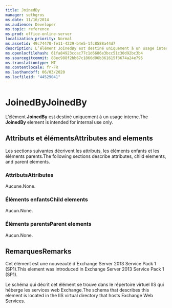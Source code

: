 ```yaml
---
title: JoinedBy
manager: sethgros
ms.date: 11/16/2014
ms.audience: Developer
ms.topic: reference
ms.prod: office-online-server
localization_priority: Normal
ms.assetid: 49c74470-fe11-4229-b4e5-1fc8588a44d7
description: L’élément JoinedBy est destiné uniquement à un usage interne.
ms.openlocfilehash: 61fa84923ccac77c1d6686e3bcc51c30d92bc3b4
ms.sourcegitcommit: 88ec988f2bb67c1866d06b361615f3674a24e795
ms.translationtype: MT
ms.contentlocale: fr-FR
ms.lasthandoff: 06/03/2020
ms.locfileid: "44529041"
---
```

# <a name="joinedby"></a><span data-ttu-id="f97f7-103">JoinedBy</span><span class="sxs-lookup"><span data-stu-id="f97f7-103">JoinedBy</span></span>

<span data-ttu-id="f97f7-104">L’élément **JoinedBy** est destiné uniquement à un usage interne.</span><span class="sxs-lookup"><span data-stu-id="f97f7-104">The **JoinedBy** element is intended for internal use only.</span></span> 

## <a name="attributes-and-elements"></a><span data-ttu-id="f97f7-105">Attributs et éléments</span><span class="sxs-lookup"><span data-stu-id="f97f7-105">Attributes and elements</span></span>

<span data-ttu-id="f97f7-106">Les sections suivantes décrivent les attributs, les éléments enfants et les éléments parents.</span><span class="sxs-lookup"><span data-stu-id="f97f7-106">The following sections describe attributes, child elements, and parent elements.</span></span>
  
### <a name="attributes"></a><span data-ttu-id="f97f7-107">Attributs</span><span class="sxs-lookup"><span data-stu-id="f97f7-107">Attributes</span></span>

<span data-ttu-id="f97f7-108">Aucune.</span><span class="sxs-lookup"><span data-stu-id="f97f7-108">None.</span></span>
  
### <a name="child-elements"></a><span data-ttu-id="f97f7-109">Éléments enfants</span><span class="sxs-lookup"><span data-stu-id="f97f7-109">Child elements</span></span>

<span data-ttu-id="f97f7-110">Aucun.</span><span class="sxs-lookup"><span data-stu-id="f97f7-110">None.</span></span>
  
### <a name="parent-elements"></a><span data-ttu-id="f97f7-111">Éléments parents</span><span class="sxs-lookup"><span data-stu-id="f97f7-111">Parent elements</span></span>

<span data-ttu-id="f97f7-112">Aucun.</span><span class="sxs-lookup"><span data-stu-id="f97f7-112">None.</span></span>
  
## <a name="remarks"></a><span data-ttu-id="f97f7-113">Remarques</span><span class="sxs-lookup"><span data-stu-id="f97f7-113">Remarks</span></span>

<span data-ttu-id="f97f7-114">Cet élément est une nouveauté d'Exchange Server 2013 Service Pack 1 (SP1).</span><span class="sxs-lookup"><span data-stu-id="f97f7-114">This element was introduced in Exchange Server 2013 Service Pack 1 (SP1).</span></span>
  
<span data-ttu-id="f97f7-115">Le schéma qui décrit cet élément se trouve dans le répertoire virtuel IIS qui héberge les services web Exchange.</span><span class="sxs-lookup"><span data-stu-id="f97f7-115">The schema that describes this element is located in the IIS virtual directory that hosts Exchange Web Services.</span></span>
  

